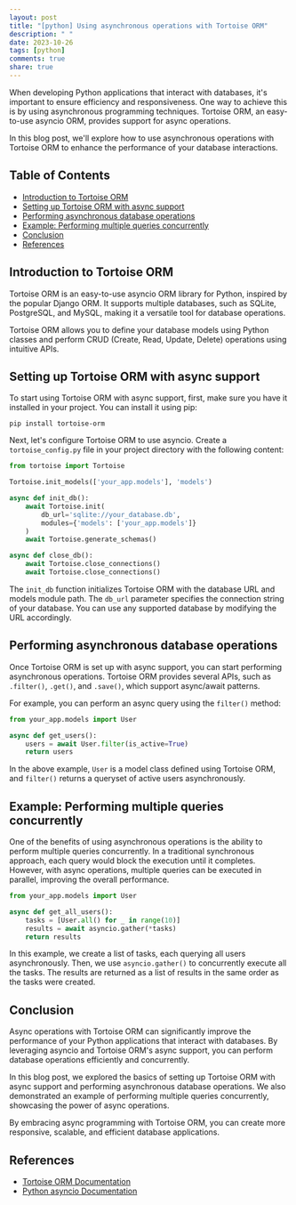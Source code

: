```yaml
---
layout: post
title: "[python] Using asynchronous operations with Tortoise ORM"
description: " "
date: 2023-10-26
tags: [python]
comments: true
share: true
---
```


When developing Python applications that interact with databases, it's important to ensure efficiency and responsiveness. One way to achieve this is by using asynchronous programming techniques. Tortoise ORM, an easy-to-use asyncio ORM, provides support for async operations.

In this blog post, we'll explore how to use asynchronous operations with Tortoise ORM to enhance the performance of your database interactions.

## Table of Contents
- [Introduction to Tortoise ORM](#introduction-to-tortoise-orm)
- [Setting up Tortoise ORM with async support](#setting-up-tortoise-orm-with-async-support)
- [Performing asynchronous database operations](#performing-asynchronous-database-operations)
- [Example: Performing multiple queries concurrently](#example-performing-multiple-queries-concurrently)
- [Conclusion](#conclusion)
- [References](#references)

## Introduction to Tortoise ORM

Tortoise ORM is an easy-to-use asyncio ORM library for Python, inspired by the popular Django ORM. It supports multiple databases, such as SQLite, PostgreSQL, and MySQL, making it a versatile tool for database operations.

Tortoise ORM allows you to define your database models using Python classes and perform CRUD (Create, Read, Update, Delete) operations using intuitive APIs.

## Setting up Tortoise ORM with async support

To start using Tortoise ORM with async support, first, make sure you have it installed in your project. You can install it using pip:

```shell
pip install tortoise-orm
```

Next, let's configure Tortoise ORM to use asyncio. Create a `tortoise_config.py` file in your project directory with the following content:

```python
from tortoise import Tortoise

Tortoise.init_models(['your_app.models'], 'models')

async def init_db():
    await Tortoise.init(
        db_url='sqlite://your_database.db',
        modules={'models': ['your_app.models']}
    )
    await Tortoise.generate_schemas()

async def close_db():
    await Tortoise.close_connections()
    await Tortoise.close_connections()

```

The `init_db` function initializes Tortoise ORM with the database URL and models module path. The `db_url` parameter specifies the connection string of your database. You can use any supported database by modifying the URL accordingly.

## Performing asynchronous database operations

Once Tortoise ORM is set up with async support, you can start performing asynchronous operations. Tortoise ORM provides several APIs, such as `.filter()`, `.get()`, and `.save()`, which support async/await patterns.

For example, you can perform an async query using the `filter()` method:

```python
from your_app.models import User

async def get_users():
    users = await User.filter(is_active=True)
    return users
```

In the above example, `User` is a model class defined using Tortoise ORM, and `filter()` returns a queryset of active users asynchronously.

## Example: Performing multiple queries concurrently

One of the benefits of using asynchronous operations is the ability to perform multiple queries concurrently. In a traditional synchronous approach, each query would block the execution until it completes. However, with async operations, multiple queries can be executed in parallel, improving the overall performance.

```python
from your_app.models import User

async def get_all_users():
    tasks = [User.all() for _ in range(10)]
    results = await asyncio.gather(*tasks)
    return results
```

In this example, we create a list of tasks, each querying all users asynchronously. Then, we use `asyncio.gather()` to concurrently execute all the tasks. The results are returned as a list of results in the same order as the tasks were created.

## Conclusion

Async operations with Tortoise ORM can significantly improve the performance of your Python applications that interact with databases. By leveraging asyncio and Tortoise ORM's async support, you can perform database operations efficiently and concurrently.

In this blog post, we explored the basics of setting up Tortoise ORM with async support and performing asynchronous database operations. We also demonstrated an example of performing multiple queries concurrently, showcasing the power of async operations.

By embracing async programming with Tortoise ORM, you can create more responsive, scalable, and efficient database applications.

## References

- [Tortoise ORM Documentation](https://tortoise-orm.readthedocs.io/)
- [Python asyncio Documentation](https://docs.python.org/3/library/asyncio.html)